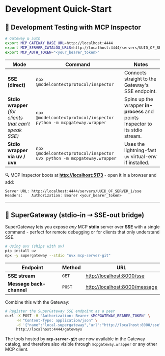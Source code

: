 # Development Quick-Start

## 🧪 Development Testing with **MCP Inspector**

```bash
# Gateway & auth
export MCP_GATEWAY_BASE_URL=http://localhost:4444
export MCP_SERVER_CATALOG_URLS=http://localhost:4444/servers/UUID_OF_SERVER_1
export MCP_AUTH_TOKEN="<your_bearer_token>"
```

| Mode                                                        | Command                                                                      | Notes                                                                         |
| ----------------------------------------------------------- | ---------------------------------------------------------------------------- | ----------------------------------------------------------------------------- |
| **SSE (direct)**                                            | `npx @modelcontextprotocol/inspector`                                        | Connects straight to the Gateway's SSE endpoint.                              |
| **Stdio wrapper** <br/>*(for clients that can't speak SSE)* | `npx @modelcontextprotocol/inspector python -m mcpgateway.wrapper`           | Spins up the wrapper **in-process** and points Inspector to its stdio stream. |
| **Stdio wrapper via uv / uvx**                            | `npx @modelcontextprotocol/inspector uvx python -m mcpgateway.wrapper` | Uses the lightning-fast `uv` virtual-env if installed.                        |

🔍 MCP Inspector boots at **[http://localhost:5173](http://localhost:5173)** - open it in a browser and add:

```text
Server URL: http://localhost:4444/servers/UUID_OF_SERVER_1/sse
Headers:    Authorization: Bearer <your_bearer_token>
```

---

## 🌉 SuperGateway (stdio-in ⇢ SSE-out bridge)

SuperGateway lets you expose *any* MCP **stdio** server over **SSE** with a single command - perfect for
remote debugging or for clients that only understand SSE.

```bash
# Using uvx (ships with uv)
pip install uv
npx -y supergateway --stdio "uvx mcp-server-git"
```

| Endpoint                 | Method | URL                                                            |
| ------------------------ | ------ | -------------------------------------------------------------- |
| **SSE stream**           | `GET`  | [http://localhost:8000/sse](http://localhost:8000/sse)         |
| **Message back-channel** | `POST` | [http://localhost:8000/message](http://localhost:8000/message) |

Combine this with the Gateway:

```bash
# Register the SuperGateway SSE endpoint as a peer
curl -X POST -H "Authorization: Bearer $MCPGATEWAY_BEARER_TOKEN" \
     -H "Content-Type: application/json" \
     -d '{"name":"local-supergateway","url":"http://localhost:8000/sse"}' \
     http://localhost:4444/gateways
```

The tools hosted by **`mcp-server-git`** are now available in the Gateway catalog, and therefore
also visible through `mcpgateway.wrapper` or any other MCP client.

```

